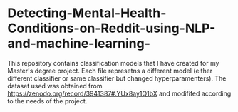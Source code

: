 # Detecting-Mental-Health-Conditions-on-Reddit-using-NLP-and-machine-learning-
This repository contains classification models that I have created for my Master's degree project. 
Each file represetns a different model (either different classifier or same classifier but changed hyperparamenters). 
The dataset used was obtained from https://zenodo.org/record/3941387#.YUx8ay1Q1bX and modififed according to the needs of the project. 
